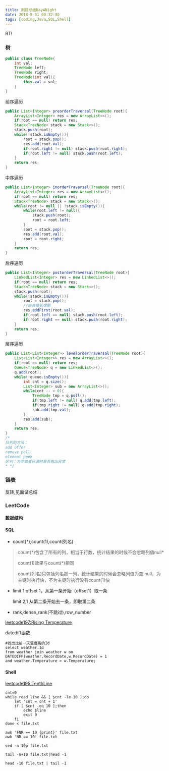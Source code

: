 ```yaml
---
title: 刷题总结DayANight
date: 2018-8-31 00:32:30
tags: [coding,Java,SQL,Shell]
---
```


RT!

<!--more-->

### 树

```java
public class TreeNode{
    int val;
    TreeNode left;
    TreeNode right;
    TreeNode(int val){
        this.val = val;
    }
}
```

前序遍历

```java
public List<Integer> preorderTraversal(TreeNode root){
    ArrayList<Integer> res = new ArrayList<>();
    if(root == null) return res;
    Stack<TreeNode> stack = new Stack<>();
    stack.push(root);
    while(!stack.isEmpty()){
        root = stack.pop();
        res.add(root.val);
        if(root.right != null) stack.push(root.right);
        if(root.left != null) stack.push(root.left);
    }
    return res;
}
```

中序遍历

```java
public List<Integer> inorderTraversal(TreeNode root){
    ArrayList<Integer> res = new ArrayList<>();
    if(root == null) return res;
    Stack<TreeNode> stack = new Stack<>();
    while(root != null || !stack.isEmpty()){
        while(root.left != null){
            stack.push(root);
            root = root.left;
        }
        root = stack.pop();
        res.add(root.val);
        root = root.right;
    }
    return res;
}
```

后序遍历

```java
public List<Integer> postorderTraversal(TreeNode root){
    LinkedList<Integer> res = new LinkedList<>();
    if(root == null) return res;
    Stack<TreeNode> stack = new Stack<>();
    stack.push(root);
    while(!stack.isEmpty()){
        root = stack.pop();
        //链表擅长增删
        res.addFirst(root.val);
        if(root.left == null) stack.push(root.left);
        if(root.right == null) stack.push(root.right);
    }
    return res;
}
```

层序遍历

```java
public List<List<Integer>> levelorderTraversal(TreeNode root){
    List<List<Integer>> res = new ArrayList<>();
    if(root == null) return res;
    Queue<TreeNode> q = new LinkedList<>();
    q.add(root);
    while(!queue.isEmpty()){
        int cnt = q.size();
        List<Integer> sub = new ArrayList<>();
        while(cnt -- > 0){
            TreeNode tmp = q.poll();
            if(tmp.left != null) q.add(tmp.left);
            if(tmp.right != null) q.add(tmp.right);
            sub.add(tmp.val);
        }
        res.add(sub);
    }
    return res;
}
/*
队列的方法：
add offer
remove poll
element peek
区别：为空或者已满时是否抛出异常
* */
```

### 链表

反转,见面试总结

### LeetCode

#### 数据结构

#### SQL

- count(\*),count(1),count(列名) 

> count(\*)包含了所有的列，相当于行数，统计结果的时候不会忽略列值null*
>
> count(1)效果与count(*)相同
>
> count(列名)只包括列名那一列，统计结果的时候会忽略列值为空 null，为主键时执行快，不为主键时执行没有count(1)快 

- limit 1 offset 1，从第一条开始（offset1）取一条

  limit 2,1 从第二条开始去一条，即取第二条 

- rank,dense_rank(不跳过),row_number 

[leetcode197:Rising Temperature](https://leetcode.com/problems/rising-temperature/)

datediff函数

```mysql
#找出比前一天温度高的Id
select weather.Id
from weather join weather w on DATEDIFF(weather.RecordDate,w.RecordDate) = 1
and weather.Temperature > w.Temperature;
```

#### Shell

[leetcode195:TenthLine](https://leetcode.com/problems/tenth-line/description/)

```shell
cnt=0
while read line && [ $cnt -le 10 ];do
	let 'cnt = cnt + 1'
	if [ $cnt -eq 10 ];then
		echo $line
		exit 0
	fi
done < file.txt

awk 'FNR == 10 {print}' file.txt
awk 'NR == 10' file.txt

sed -n 10p file.txt

tail -n+10 file.txt|head -1

head -10 file.txt | tail -1
```



































